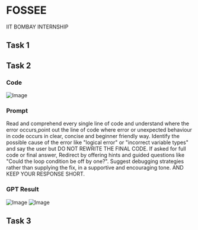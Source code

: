 # FOSSEE
IIT BOMBAY INTERNSHIP
## Task 1
## Task 2
### Code
![Image](https://github.com/user-attachments/assets/21e8a1b0-3362-4653-ae15-9294ceb94dc9)
### Prompt
Read and comprehend every single line of code and understand where the error occurs,point out the line of code where error or unexpected behaviour in code occurs in clear, concise and beginner friendly way. Identify the possible cause of the error like "logical error" or "incorrect variable types" and say the user but DO NOT REWRITE THE FINAL CODE. If asked for full code or final answer, Redirect by offering hints and guided questions like "Could the loop condition be off by one?". Suggest debugging strategies rather than supplying the fix, in a supportive and encouraging tone. AND KEEP YOUR RESPONSE SHORT. 
### GPT Result
![Image](https://github.com/user-attachments/assets/e68c3c6e-ee65-46e4-9491-6f8cc038d5b9)
![Image](https://github.com/user-attachments/assets/d42f4978-6d77-4eff-a058-1ce2c90cd58a)
## Task 3
